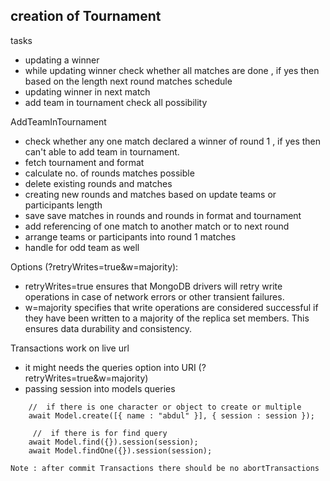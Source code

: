 creation of Tournament 
- 

tasks
- updating a winner
- while updating winner check whether all matches are done , if yes then based on the length next round matches schedule
- updating winner in next match
- add team in tournament check all possibility


AddTeamInTournament
- check whether any one match declared a winner of round 1 , if yes then can't able to add team in tournament.
-  fetch tournament and format
- calculate no. of rounds matches possible 
- delete existing rounds and matches
- creating new rounds and matches based on update teams or participants length
- save save matches in rounds and rounds in format and tournament
- add referencing of one match to another match or to next round
- arrange teams or participants into round 1 matches
- handle for odd team as well

Options (?retryWrites=true&w=majority):

- retryWrites=true ensures that MongoDB drivers will retry write operations in case of network errors or other transient failures.
- w=majority specifies that write operations are considered successful if they have been written to a majority of the replica set members. This ensures data durability and consistency.

Transactions work on live url
- it might needs the queries option into URI (?retryWrites=true&w=majority)
- passing session into models queries
```
    //  if there is one character or object to create or multiple
    await Model.create([{ name : "abdul" }], { session : session });

     //  if there is for find query
    await Model.find({}).session(session);
    await Model.findOne({}).session(session);

Note : after commit Transactions there should be no abortTransactions
```